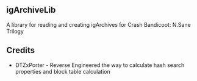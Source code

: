 ## igArchiveLib
A library for reading and creating igArchives for Crash Bandicoot: N.Sane Trilogy

## Credits
* DTZxPorter - Reverse Engineered the way to calculate hash search properties and block table calculation
